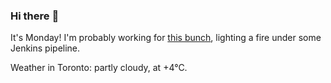 ### Hi there :wave:

It's Monday! I'm probably working for [this bunch](https://github.com/kohofinancial), lighting a fire under some Jenkins pipeline.

Weather in Toronto: partly cloudy, at +4°C.

